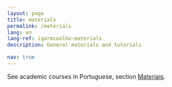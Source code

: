```yaml
---
layout: page
title: materials
permalink: /materials
lang: en
lang-ref: igormcoelho-materials
description: General materials and tutorials

nav: true
---
```


See academic courses in Portuguese, section [Materiais](../materiais).


